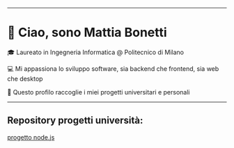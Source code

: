 
---

# 👋 Ciao, sono Mattia Bonetti

🎓 Laureato in Ingegneria Informatica @ Politecnico di Milano  

💻 Mi appassiona lo sviluppo software, sia backend che frontend, sia web che desktop

🚀 Questo profilo raccoglie i miei progetti universitari e personali

---

## Repository progetti università:
[progetto node.js](https://github.com/JoJoJoJonny/nodejs-website-university-project)



<!--
**JoJoJoJonny/JoJoJoJonny** is a ✨ _special_ ✨ repository because its `README.md` (this file) appears on your GitHub profile.

Here are some ideas to get you started:

- 🔭 I’m currently working on ...
- 🌱 I’m currently learning ...
- 👯 I’m looking to collaborate on ...
- 🤔 I’m looking for help with ...
- 💬 Ask me about ...
- 📫 How to reach me: ...
- 😄 Pronouns: ...
- ⚡ Fun fact: ...
-->

